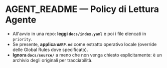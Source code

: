 # AGENT_README — Policy di Lettura Agente

- All'avvio in una repo: **leggi `docs/index.yaml`** e poi i file elencati in `priority`.
- Se presente, **applica `WARP.md`** come estratto operativo locale (override delle Global Rules dove specificato).
- **Ignora `docs/source/`** a meno che non venga chiesto esplicitamente: è un archivio degli originali per tracciabilità.
